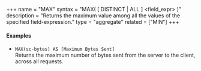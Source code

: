 +++
name = "MAX"
syntax = "MAX( [ DISTINCT | ALL ] <field_expr> )"
description = "Returns the maximum value among all the values of the specified field-expression."
type = "aggregate"
related = ["MIN"]
+++

#### Examples
- `MAX(sc-bytes) AS [Maximum Bytes Sent]`  
  Returns the maximum number of bytes sent from the server to the client, across all requests.
